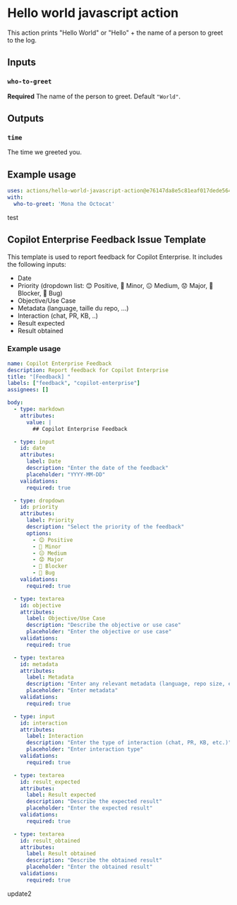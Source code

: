 # Hello world javascript action

This action prints "Hello World" or "Hello" + the name of a person to greet to the log.

## Inputs

### `who-to-greet`

**Required** The name of the person to greet. Default `"World"`.

## Outputs

### `time`

The time we greeted you.

## Example usage

```yaml
uses: actions/hello-world-javascript-action@e76147da8e5c81eaf017dede5645551d4b94427b
with:
  who-to-greet: 'Mona the Octocat'
```

test

## Copilot Enterprise Feedback Issue Template

This template is used to report feedback for Copilot Enterprise. It includes the following inputs:

- Date
- Priority (dropdown list: 😊 Positive, 🙂 Minor, 😐 Medium, 😟 Major, 🚫 Blocker, 🐞 Bug)
- Objective/Use Case
- Metadata (language, taille du repo, …)
- Interaction (chat, PR, KB, ..)
- Result expected
- Result obtained

### Example usage

```yaml
name: Copilot Enterprise Feedback
description: Report feedback for Copilot Enterprise
title: "[Feedback] "
labels: ["feedback", "copilot-enterprise"]
assignees: []

body:
  - type: markdown
    attributes:
      value: |
        ## Copilot Enterprise Feedback

  - type: input
    id: date
    attributes:
      label: Date
      description: "Enter the date of the feedback"
      placeholder: "YYYY-MM-DD"
    validations:
      required: true

  - type: dropdown
    id: priority
    attributes:
      label: Priority
      description: "Select the priority of the feedback"
      options:
        - 😊 Positive
        - 🙂 Minor
        - 😐 Medium
        - 😟 Major
        - 🚫 Blocker
        - 🐞 Bug
    validations:
      required: true

  - type: textarea
    id: objective
    attributes:
      label: Objective/Use Case
      description: "Describe the objective or use case"
      placeholder: "Enter the objective or use case"
    validations:
      required: true

  - type: textarea
    id: metadata
    attributes:
      label: Metadata
      description: "Enter any relevant metadata (language, repo size, etc.)"
      placeholder: "Enter metadata"
    validations:
      required: true

  - type: input
    id: interaction
    attributes:
      label: Interaction
      description: "Enter the type of interaction (chat, PR, KB, etc.)"
      placeholder: "Enter interaction type"
    validations:
      required: true

  - type: textarea
    id: result_expected
    attributes:
      label: Result expected
      description: "Describe the expected result"
      placeholder: "Enter the expected result"
    validations:
      required: true

  - type: textarea
    id: result_obtained
    attributes:
      label: Result obtained
      description: "Describe the obtained result"
      placeholder: "Enter the obtained result"
    validations:
      required: true
```

update2
